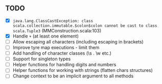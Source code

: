 TODO
----

- [X] ```java.lang.ClassCastException: class scala.collection.immutable.$colon$colon cannot be cast to class scala.Tuple3``` (MMConstruction.scala:103)
- [X] Handle `+` (at least one element)
- [ ] Allow escaping all characters (including escaping in brackets)
- [ ] Improve tyre map executions - limit them
- [ ] Add handling of character classes (\s . \w etc.)
- [ ] Support for singleton types
- [ ] Helper functions for handling digits and numbers
- [ ] Helper functions for working with strings (flatten chars structures)
- [ ] Change context to be an implicit argument to all methods
